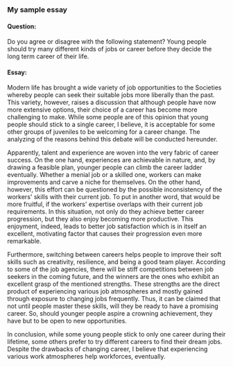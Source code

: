 ### My sample essay

#### Question:
Do you agree or disagree with the following statement?
Young people should try many different kinds of jobs or career before they decide the long term career of their life.

#### Essay:

Modern life has brought a wide variety of job opportunities to the Societies whereby people can seek their suitable jobs more liberally than the past. This variety, however, raises a discussion that although people have now more extensive options, their choice of a career has become more challenging to make. While some people are of this opinion that young people should stick to a single career, I believe, it is acceptable for some other groups of juveniles to be welcoming for a career change. The analyzing of the reasons behind this debate will be conducted hereunder.

Apparently, talent and experience are woven into the very fabric of career success. On the one hand, experiences are achievable in nature, and, by drawing a feasible plan,  younger people can climb the career ladder eventually. Whether a menial job or a skilled one, workers can make improvements and carve a niche for themselves. On the other hand, however, this effort can be questioned by the possible inconsistency of the workers' skills with their current job. To put in another word, that would be more fruitful, if the workers' expertise overlaps with their current job requirements. In this situation, not only do they achieve better career progression, but they also enjoy becoming more productive. This enjoyment, indeed, leads to better job satisfaction which is in itself an excellent, motivating factor that causes their progression even more remarkable.

Furthermore, switching between careers helps people to improve their soft skills such as creativity, resilience, and being a good team player. According to some of the job agencies, there will be stiff competitions between job seekers in the coming future, and the winners are the ones who exhibit an excellent grasp of the mentioned strengths. These strengths are the direct product of experiencing various job atmospheres and mostly gained through exposure to changing jobs frequently. Thus, it can be claimed that not until people master these skills, will they be ready to have a promising career. So, should younger people aspire a crowning achievement, they have but to be open to new opportunities.

In conclusion, while some young people stick to only one career during their lifetime, some others prefer to try different careers to find their dream jobs. Despite the drawbacks of changing career, I believe that experiencing various work atmospheres help workforces, eventually.